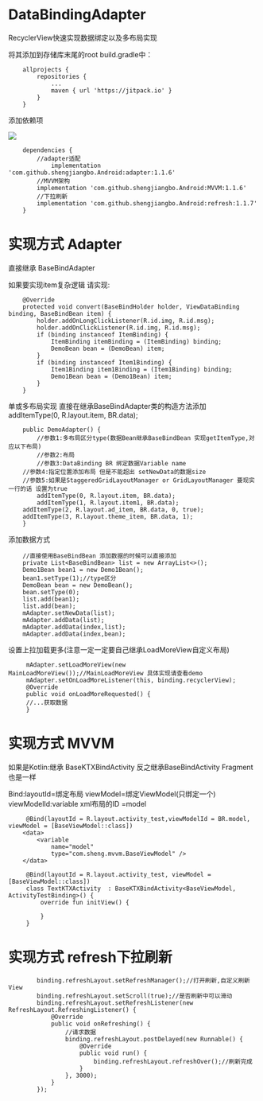 # DataBindingAdapter
  RecyclerView快速实现数据绑定以及多布局实现
  
  将其添加到存储库末尾的root build.gradle中：
  
```
	allprojects {
		repositories {
			...
			maven { url 'https://jitpack.io' }
		}
	}
```

  添加依赖项
  
  [![](https://jitpack.io/v/shengjiangbo/DataBindingAdapter.svg)](https://jitpack.io/#shengjiangbo/DataBindingAdapter)
  
```
	dependencies {
		//adapter适配
	        implementation 'com.github.shengjiangbo.Android:adapter:1.1.6'
		//MVVM架构
		implementation 'com.github.shengjiangbo.Android:MVVM:1.1.6'
		//下拉刷新
		implementation 'com.github.shengjiangbo.Android:refresh:1.1.7'
	}
```

# 实现方式 Adapter
  直接继承 BaseBindAdapter
  
  如果要实现item复杂逻辑 请实现:
     
```
    @Override
    protected void convert(BaseBindHolder holder, ViewDataBinding binding, BaseBindBean item) {
        holder.addOnLongClickListener(R.id.img, R.id.msg);
        holder.addOnClickListener(R.id.img, R.id.msg);
        if (binding instanceof ItemBinding) {
            ItemBinding itemBinding = (ItemBinding) binding;
            DemoBean bean = (DemoBean) item;
        }
        if (binding instanceof Item1Binding) {
            Item1Binding item1Binding = (Item1Binding) binding;
            Demo1Bean bean = (Demo1Bean) item;
        }
    }
```
    
  单或多布局实现 直接在继承BaseBindAdapter类的构造方法添加 addItemType(0, R.layout.item, BR.data);
    
```
    public DemoAdapter() {
        //参数1:多布局区分type(数据Bean继承BaseBindBean 实现getItemType,对应以下布局)
        //参数2:布局
        //参数3:DataBinding BR 绑定数据Variable name
	//参数4:指定位置添加布局 但是不能超出 setNewData的数据size 
	//参数5:如果是StaggeredGridLayoutManager or GridLayoutManager 要现实一行的话 设置为true
        addItemType(0, R.layout.item, BR.data);
        addItemType(1, R.layout.item1, BR.data);
	addItemType(2, R.layout.ad_item, BR.data, 0, true);
	addItemType(3, R.layout.theme_item, BR.data, 1);
    }
```

  添加数据方式
    
```
    //直接使用BaseBindBean 添加数据的时候可以直接添加
    private List<BaseBindBean> list = new ArrayList<>();
    Demo1Bean bean1 = new Demo1Bean();
    bean1.setType(1);//type区分
    DemoBean bean = new DemoBean();
    bean.setType(0);
    list.add(bean1);
    list.add(bean);
    mAdapter.setNewData(list);
    mAdapter.addData(list);
    mAdapter.addData(index,list);
    mAdapter.addData(index,bean);
```

  设置上拉加载更多(注意一定一定要自己继承LoadMoreView自定义布局)
    
```
     mAdapter.setLoadMoreView(new MainLoadMoreView());//MainLoadMoreView 具体实现请查看demo
     mAdapter.setOnLoadMoreListener(this, binding.recyclerView);
     @Override
     public void onLoadMoreRequested() {
     //...获取数据
     }
```

# 实现方式 MVVM

   如果是Kotlin:继承 BaseKTXBindActivity 反之继承BaseBindActivity Fragment也是一样
   
   Bind:layoutId=绑定布局 viewModel=绑定ViewModel(只绑定一个) viewModelId:variable xml布局的ID =model
   
```
     @Bind(layoutId = R.layout.activity_test,viewModelId = BR.model, viewModel = [BaseViewModel::class])
    <data>
        <variable
            name="model"
            type="com.sheng.mvvm.BaseViewModel" />
    </data>
    
     @Bind(layoutId = R.layout.activity_test, viewModel = [BaseViewModel::class])
     class TextKTXActivity  : BaseKTXBindActivity<BaseViewModel, ActivityTestBinding>() {
         override fun initView() {

         }
     }
```

# 实现方式 refresh下拉刷新

```
        binding.refreshLayout.setRefreshManager();//打开刷新,自定义刷新View
        binding.refreshLayout.setScroll(true);//是否刷新中可以滑动
        binding.refreshLayout.setRefreshListener(new RefreshLayout.RefreshingListener() {
            @Override
            public void onRefreshing() {
                //请求数据
                binding.refreshLayout.postDelayed(new Runnable() {
                    @Override
                    public void run() {
                        binding.refreshLayout.refreshOver();//刷新完成
                    }
                }, 3000);
            }
        });
```
